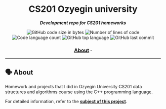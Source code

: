 <h1 align="center">
	CS201 Ozyegin university
</h1>

<p align="center">
	<b><i>Development repo for CS201 homeworks</i></b><br>
</p>

<p align="center">
	<img alt="GitHub code size in bytes" src="https://img.shields.io/github/languages/code-size/tugberkcil/CS201?color=blueviolet" />
	<img alt="Number of lines of code" src="https://img.shields.io/tokei/lines/github/tugberkcil/CS201?color=blueviolet" />
	<img alt="Code language count" src="https://img.shields.io/github/languages/count/tugberkcil/CS201?color=blue" />
	<img alt="GitHub top language" src="https://img.shields.io/github/languages/top/tugberkcil/CS201?color=blue" />
	<img alt="GitHub last commit" src="https://img.shields.io/github/last-commit/tugberkcil/CS201?color=brightgreen" />
</p>

<h3 align="center">
	<a href="#%EF%B8%8F-about">About</a>
	<span> · </span>
	
</h3>

---

## 🗣️ About

Homework and projects that I did in Ozyegin University CS201 data structures and algorithms course using the C++ programming language.

For detailed information, refer to the [**subject of this project**](https://github.com/tugberkcil/cs201pdf).
